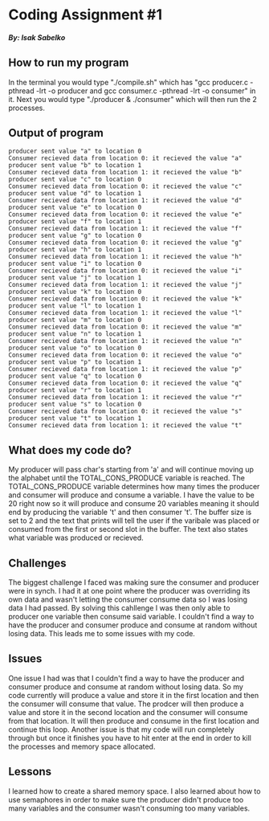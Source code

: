 # Coding Assignment #1
##### By: Isak Sabelko

## How to run my program

In the terminal you would type "./compile.sh" which has "gcc producer.c -pthread -lrt -o producer
and gcc consumer.c -pthread -lrt -o consumer" in it. Next you would type "./producer & ./consumer"
which will then run the 2 processes. 

## Output of program 
```code 
producer sent value "a" to location 0
Consumer recieved data from location 0: it recieved the value "a"
producer sent value "b" to location 1
Consumer recieved data from location 1: it recieved the value "b"
producer sent value "c" to location 0
Consumer recieved data from location 0: it recieved the value "c"
producer sent value "d" to location 1
Consumer recieved data from location 1: it recieved the value "d"
producer sent value "e" to location 0
Consumer recieved data from location 0: it recieved the value "e"
producer sent value "f" to location 1
Consumer recieved data from location 1: it recieved the value "f"
producer sent value "g" to location 0
Consumer recieved data from location 0: it recieved the value "g"
producer sent value "h" to location 1
Consumer recieved data from location 1: it recieved the value "h"
producer sent value "i" to location 0
Consumer recieved data from location 0: it recieved the value "i"
producer sent value "j" to location 1
Consumer recieved data from location 1: it recieved the value "j"
producer sent value "k" to location 0
Consumer recieved data from location 0: it recieved the value "k"
producer sent value "l" to location 1
Consumer recieved data from location 1: it recieved the value "l"
producer sent value "m" to location 0
Consumer recieved data from location 0: it recieved the value "m"
producer sent value "n" to location 1
Consumer recieved data from location 1: it recieved the value "n"
producer sent value "o" to location 0
Consumer recieved data from location 0: it recieved the value "o"
producer sent value "p" to location 1
Consumer recieved data from location 1: it recieved the value "p"
producer sent value "q" to location 0
Consumer recieved data from location 0: it recieved the value "q"
producer sent value "r" to location 1
Consumer recieved data from location 1: it recieved the value "r"
producer sent value "s" to location 0
Consumer recieved data from location 0: it recieved the value "s"
producer sent value "t" to location 1
Consumer recieved data from location 1: it recieved the value "t"
```

## What does my code do?

My producer will pass char's starting from 'a' and will continue moving up the alphabet until 
the TOTAL_CONS_PRODUCE variable is reached. The TOTAL_CONS_PRODUCE variable determines how many times the producer and consumer will produce and consume a variable. I have the value to be 20 right now so it will produce and consume 20 variables meaning it should end by producing the variable 't' and then consumer 't'. The buffer size is set to 2 and the text that prints will tell the user if the varibale was placed or consumed from the first or second slot in the buffer. The text also states what variable was produced or recieved. 

## Challenges

The biggest challenge I faced was making sure the consumer and producer were in synch. I had it at one point where the producer was overriding its own data and wasn't letting the consumer consume data so I was losing data I had passed. By solving this cahllenge I was then only able to producer one variable then consume said variable. I couldn't find a way to have the producer and consumer produce and consume at random without losing data. This leads me to some issues with my code.

## Issues

One issue I had was that I couldn't find a way to have the producer and consumer produce and consume at random without losing data. So my code currently will produce a value and store it in the first location and then the consumer will consume that value. The prodcer will then produce a value and store it in the second location and the consumer will consume from that location. It will then produce and consume in the first location and continue this loop. Another issue is that my code will run completely through but once it finishes you have to hit enter at the end in order to kill the processes and memory space allocated. 

## Lessons

I learned how to create a shared memory space. I also learned about how to use semaphores in order to make sure the producer didn't produce too many variables and the consumer wasn't consuming too many variables. 



